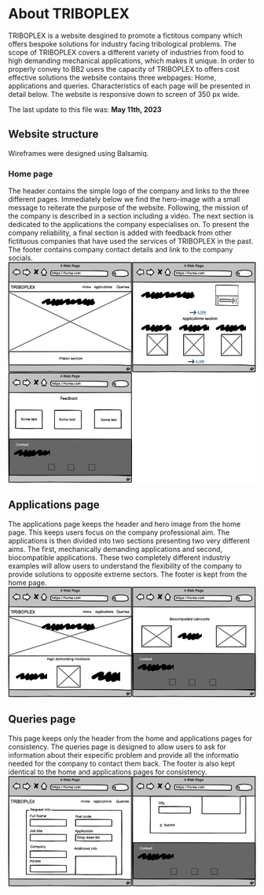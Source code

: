 # About TRIBOPLEX

TRIBOPLEX is a website desgined to promote a fictitous company which offers bespoke solutions for industry facing tribological problems. The scope of TRIBOPLEX covers a different variety of industries from food to high demanding mechanical applications, which makes it unique. In order to properly convey to BB2 users the capacity of TRIBOPLEX to offers cost effective solutions the website contains three webpages: Home, applications and queries. Characteristics of each page will be presented in detail below.
The website is responsive down to screen of 350 px wide.

The last update to this file was: **May 11th, 2023**

## Website structure

Wireframes were designed using Balsamiq.

### Home page

The header contains the simple logo of the company and links to the three different pages. Immediately below we find the hero-image with a small message to reiterate the purpose of the website. Following, the mission of the company is described in a section including a video. The next section is dedicated to the applications the company especialises on. To present the company reliability, a final section is added with feedback from other fictituous companies that have used the services of TRIBOPLEX in the past. The footer contains company contact details and link to the company socials.
![home-wf](assets/images/home-wf.png)

## Applications page

The applications page keeps the header and hero image from the home page. This keeps users focus on the company professional aim. The applications is then divided into two sections presenting two very different aims. The first, mechanically demanding applications and second, biocompatible applications. These two completely different industriy examples will allow users to understand the flexibility of the company to provide solutions to opposite extreme sectors. The footer is kept from the home page.
![applications-wf](assets/images/applications-wf.png)

## Queries page

This page keeps only the header from the home and applications pages for consistency.
The queries page is designed to allow users to ask for information about their especific problem and provide all the informatio needed for the company to contact them back. 
The footer is also kept identical to the home and applications pages for consistency.
![contact-wf](assets/images/contact-wf.png)
